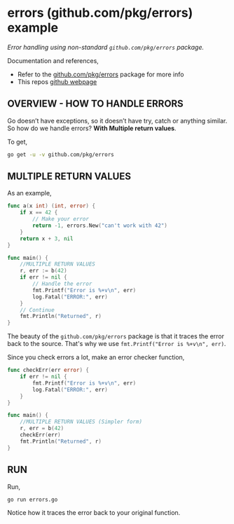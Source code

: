 # errors (github.com/pkg/errors) example

_Error handling using non-standard `github.com/pkg/errors` package._

Documentation and references,

* Refer to the
  [github.com/pkg/errors](https://github.com/pkg/errors)
  package for more info
* This repos [github webpage](https://jeffdecola.github.io/my-go-examples/)

## OVERVIEW - HOW TO HANDLE ERRORS

Go doesn’t have exceptions, so it doesn’t have try, catch or anything similar.
So how do we handle errors? **With Multiple return values**.

To get,

```bash
go get -u -v github.com/pkg/errors
```

## MULTIPLE RETURN VALUES

As an example,

```go
func a(x int) (int, error) {
    if x == 42 {
        // Make your error
        return -1, errors.New("can't work with 42")
    }
    return x + 3, nil
}

func main() {
    //MULTIPLE RETURN VALUES
    r, err := b(42)
    if err != nil {
        // Handle the error
        fmt.Printf("Error is %+v\n", err)
        log.Fatal("ERROR:", err)
    }
    // Continue
    fmt.Println("Returned", r)
}
```

The beauty of the `github.com/pkg/errors` package is that it
traces the error back to the source. That's why we use
`fmt.Printf("Error is %+v\n", err)`.

Since you check errors a lot, make an error checker function,

```go
func checkErr(err error) {
    if err != nil {
        fmt.Printf("Error is %+v\n", err)
        log.Fatal("ERROR:", err)
    }
}

func main() {
    //MULTIPLE RETURN VALUES (Simpler form)
    r, err = b(42)
    checkErr(err)
    fmt.Println("Returned", r)
}
```

## RUN

Run,

```bash
go run errors.go
```

Notice how it traces the error back to your original function.
